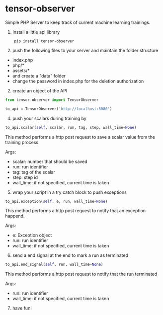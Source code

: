 # tensor-observer
Simple PHP Server to keep track of current machine learning trainings.

1. Install a little api library
```
    pip install tensor-observer
```

2. push the following files to your server and maintain the folder structure
* index.php
* php/*
* assets/*
* and create a "data" folder
* change the password in index.php for the deletion authorization

2. create an object of the API
```python
from tensor-observer import TensorObserver

to_api = TensorObserver('http://localhost:8080')
```

4. push your scalars during training by
```python
to_api.scalar(self, scalar, run, tag, step, wall_time=None)
```
This method performs a http post request to save a scalar value from the training process.

Args:
* scalar: number that should be saved
* run: run identifier
* tag: tag of the scalar
* step: step id
* wall_time: if not specified, current time is taken

5. wrap your script in a try catch block to push exceptions
```python
to_api.exception(self, e, run, wall_time=None)
```

This method performs a http post request to notify that an exception happend.

Args:
* e: Exception object
* run: run identifier
* wall_time: if not specified, current time is taken

6. send a end signal at the end to mark a run as terminated
```python
to_api.end_signal(self, run, wall_time=None)
```

This method performs a http post request to notify that the run terminated

Args:
* run: run identifier
* wall_time: if not specified, current time is taken

7. have fun!